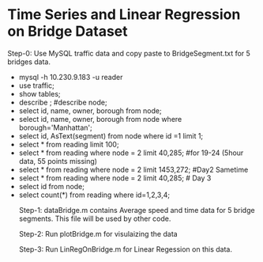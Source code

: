 # Time Series and Linear Regression on Bridge Dataset

Step-0: Use MySQL traffic data and copy paste to BridgeSegment.txt for 5 bridges data.

  * mysql -h 10.230.9.183 -u reader
  * use traffic;
  * show tables;
  * describe <table>; #describe node;
  * select id, name, owner, borough from node;
  * select id, name, owner, borough from node where borough='Manhattan';
  * select id, AsText(segment) from node where id =1 limit 1;
  * select * from reading limit 100;
  * select * from reading where node = 2 limit 40,285; #for 19-24 (5hour data, 55 points missing)
  * select * from reading where node = 2 limit 1453,272; #Day2 Sametime
  * select * from reading where node = 2 limit 40,285; # Day 3
  * select id from node;
  * select count(*) from reading where id=1,2,3,4;


Step-1: dataBridge.m contains Average speed and time data for 5 bridge segments. This file will be used by other code.

Step-2: Run plotBridge.m for visulaizing the data

Step-3: Run LinRegOnBridge.m for Linear Regession on this data.
